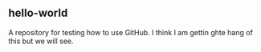 ## hello-world
A repository for testing how to use GitHub.
I think I am gettin ghte hang of this but we will see.
